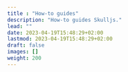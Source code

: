 ```yaml
---
title : "How-to guides"
description: "How-to guides Skulljs."
lead: ""
date: 2023-04-19T15:48:29+02:00
lastmod: 2023-04-19T15:48:29+02:00
draft: false
images: []
weight: 200
---
```

